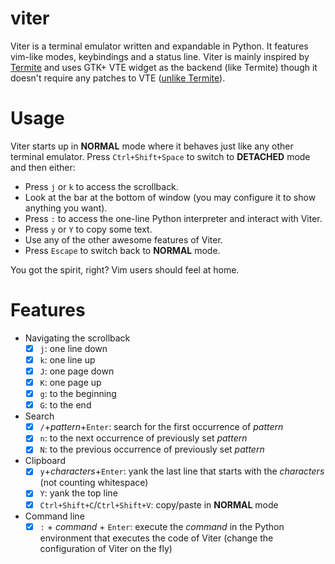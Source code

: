 # viter
Viter is a terminal emulator written and expandable in Python. It features vim-like modes, keybindings and a status line. Viter is mainly inspired by [Termite](https://github.com/thestinger/termite) and uses GTK+ VTE widget as the backend (like Termite) though it doesn't require any patches to VTE ([unlike Termite](https://github.com/thestinger/termite#dependencies)).

# Usage
Viter starts up in **NORMAL** mode where it behaves just like any other terminal emulator. Press `Ctrl+Shift+Space` to switch to **DETACHED** mode and then either:
- Press `j` or `k` to access the scrollback.
- Look at the bar at the bottom of window (you may configure it to show anything you want).
- Press `:` to access the one-line Python interpreter and interact with Viter.
- Press `y` or `Y` to copy some text.
- Use any of the other awesome features of Viter.
- Press `Escape` to switch back to **NORMAL** mode.

You got the spirit, right? Vim users should feel at home.

# Features
- Navigating the scrollback
    - [x] `j`: one line down
    - [x] `k`: one line up
    - [x] `J`: one page down
    - [x] `K`: one page up
    - [x] `g`: to the beginning
    - [x] `G`: to the end
- Search
    - [x] `/`+_pattern_+`Enter`: search for the first occurrence of _pattern_
    - [x] `n`: to the next occurrence of previously set _pattern_
    - [x] `N`: to the previous occurrence of previously set _pattern_
- Clipboard
    - [x] `y`+_characters_+`Enter`: yank the last line that starts with the _characters_ (not counting whitespace)
    - [x] `Y`: yank the top line
    - [x] `Ctrl+Shift+C`/`Ctrl+Shift+V`: copy/paste in **NORMAL** mode
- Command line
    - [x] `:` + _command_ + `Enter`: execute the _command_ in the Python environment that executes the code of Viter (change the configuration of Viter on the fly)
